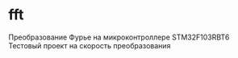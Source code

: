 # fft
Преобразование Фурье на микроконтроллере STM32F103RBT6
Тестовый проект на скорость преобразования 
